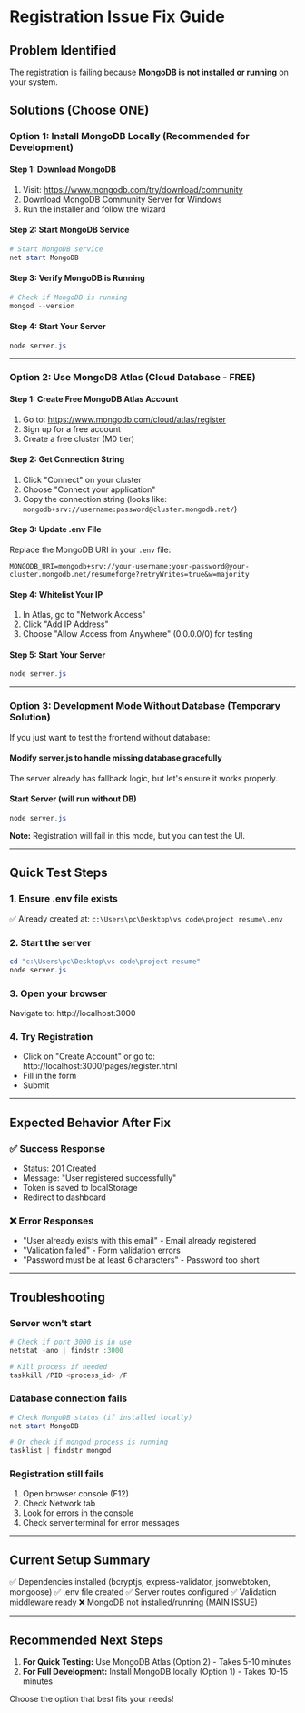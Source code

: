 # Registration Issue Fix Guide

## Problem Identified
The registration is failing because **MongoDB is not installed or running** on your system.

## Solutions (Choose ONE)

### Option 1: Install MongoDB Locally (Recommended for Development)

#### Step 1: Download MongoDB
1. Visit: https://www.mongodb.com/try/download/community
2. Download MongoDB Community Server for Windows
3. Run the installer and follow the wizard

#### Step 2: Start MongoDB Service
```powershell
# Start MongoDB service
net start MongoDB
```

#### Step 3: Verify MongoDB is Running
```powershell
# Check if MongoDB is running
mongod --version
```

#### Step 4: Start Your Server
```powershell
node server.js
```

---

### Option 2: Use MongoDB Atlas (Cloud Database - FREE)

#### Step 1: Create Free MongoDB Atlas Account
1. Go to: https://www.mongodb.com/cloud/atlas/register
2. Sign up for a free account
3. Create a free cluster (M0 tier)

#### Step 2: Get Connection String
1. Click "Connect" on your cluster
2. Choose "Connect your application"
3. Copy the connection string (looks like: `mongodb+srv://username:password@cluster.mongodb.net/`)

#### Step 3: Update .env File
Replace the MongoDB URI in your `.env` file:
```env
MONGODB_URI=mongodb+srv://your-username:your-password@your-cluster.mongodb.net/resumeforge?retryWrites=true&w=majority
```

#### Step 4: Whitelist Your IP
1. In Atlas, go to "Network Access"
2. Click "Add IP Address"
3. Choose "Allow Access from Anywhere" (0.0.0.0/0) for testing

#### Step 5: Start Your Server
```powershell
node server.js
```

---

### Option 3: Development Mode Without Database (Temporary Solution)

If you just want to test the frontend without database:

#### Modify server.js to handle missing database gracefully
The server already has fallback logic, but let's ensure it works properly.

#### Start Server (will run without DB)
```powershell
node server.js
```

**Note:** Registration will fail in this mode, but you can test the UI.

---

## Quick Test Steps

### 1. Ensure .env file exists
✅ Already created at: `c:\Users\pc\Desktop\vs code\project resume\.env`

### 2. Start the server
```powershell
cd "c:\Users\pc\Desktop\vs code\project resume"
node server.js
```

### 3. Open your browser
Navigate to: http://localhost:3000

### 4. Try Registration
- Click on "Create Account" or go to: http://localhost:3000/pages/register.html
- Fill in the form
- Submit

---

## Expected Behavior After Fix

### ✅ Success Response
- Status: 201 Created
- Message: "User registered successfully"
- Token is saved to localStorage
- Redirect to dashboard

### ❌ Error Responses
- "User already exists with this email" - Email already registered
- "Validation failed" - Form validation errors
- "Password must be at least 6 characters" - Password too short

---

## Troubleshooting

### Server won't start
```powershell
# Check if port 3000 is in use
netstat -ano | findstr :3000

# Kill process if needed
taskkill /PID <process_id> /F
```

### Database connection fails
```powershell
# Check MongoDB status (if installed locally)
net start MongoDB

# Or check if mongod process is running
tasklist | findstr mongod
```

### Registration still fails
1. Open browser console (F12)
2. Check Network tab
3. Look for errors in the console
4. Check server terminal for error messages

---

## Current Setup Summary

✅ Dependencies installed (bcryptjs, express-validator, jsonwebtoken, mongoose)
✅ .env file created
✅ Server routes configured
✅ Validation middleware ready
❌ MongoDB not installed/running (MAIN ISSUE)

---

## Recommended Next Steps

1. **For Quick Testing:** Use MongoDB Atlas (Option 2) - Takes 5-10 minutes
2. **For Full Development:** Install MongoDB locally (Option 1) - Takes 10-15 minutes

Choose the option that best fits your needs!
